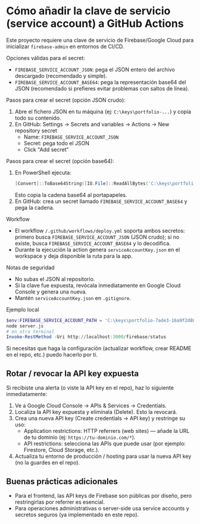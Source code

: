 # Cómo añadir la clave de servicio (service account) a GitHub Actions

Este proyecto requiere una clave de servicio de Firebase/Google Cloud para inicializar `firebase-admin` en entornos de CI/CD.

Opciones válidas para el secret:
- `FIREBASE_SERVICE_ACCOUNT_JSON`: pega el JSON entero del archivo descargado (recomendado y simple).
- `FIREBASE_SERVICE_ACCOUNT_BASE64`: pega la representación base64 del JSON (recomendado si prefieres evitar problemas con saltos de línea).

Pasos para crear el secret (opción JSON crudo):
1. Abre el fichero JSON en tu máquina (ej: `C:\keys\portfolio-...`) y copia todo su contenido.
2. En GitHub: Settings → Secrets and variables → Actions → New repository secret
   - Name: `FIREBASE_SERVICE_ACCOUNT_JSON`
   - Secret: pega todo el JSON
   - Click "Add secret"

Pasos para crear el secret (opción base64):
1. En PowerShell ejecuta:
   ```powershell
   [Convert]::ToBase64String([IO.File]::ReadAllBytes('C:\keys\portfolio-7ade3-16a9f2d88955')) | clip
   ```
   Esto copia la cadena base64 al portapapeles.
2. En GitHub: crea un secret llamado `FIREBASE_SERVICE_ACCOUNT_BASE64` y pega la cadena.

Workflow
- El workflow `/.github/workflows/deploy.yml` soporta ambos secretos: primero busca `FIREBASE_SERVICE_ACCOUNT_JSON` (JSON crudo); si no existe, busca `FIREBASE_SERVICE_ACCOUNT_BASE64` y lo decodifica.
- Durante la ejecución la action genera `serviceAccountKey.json` en el workspace y deja disponible la ruta para la app.

Notas de seguridad
- No subas el JSON al repositorio.
- Si la clave fue expuesta, revócala inmediatamente en Google Cloud Console y genera una nueva.
- Mantén `serviceAccountKey.json` en `.gitignore`.

Ejemplo local
```powershell
$env:FIREBASE_SERVICE_ACCOUNT_PATH = 'C:\keys\portfolio-7ade3-16a9f2d88955'
node server.js
# en otra terminal
Invoke-RestMethod -Uri http://localhost:3000/firebase/status
```

Si necesitas que haga la configuración (actualizar workflow, crear README en el repo, etc.) puedo hacerlo por ti.

## Rotar / revocar la API key expuesta

Si recibiste una alerta (o viste la API key en el repo), haz lo siguiente inmediatamente:

1. Ve a Google Cloud Console → APIs & Services → Credentials.
2. Localiza la API key expuesta y elimínala (Delete). Esto la revocará.
3. Crea una nueva API key (Create credentials → API key) y restringe su uso:
   - Application restrictions: HTTP referrers (web sites) — añade la URL de tu dominio (ej: `https://tu-dominio.com/*`).
   - API restrictions: selecciona las APIs que puede usar (por ejemplo: Firestore, Cloud Storage, etc.).
4. Actualiza tu entorno de producción / hosting para usar la nueva API key (no la guardes en el repo).

## Buenas prácticas adicionales
- Para el frontend, las API keys de Firebase son públicas por diseño, pero restringirlas por referrer es esencial.
- Para operaciones administrativas o server-side usa service accounts y secretos seguros (ya implementado en este repo).
